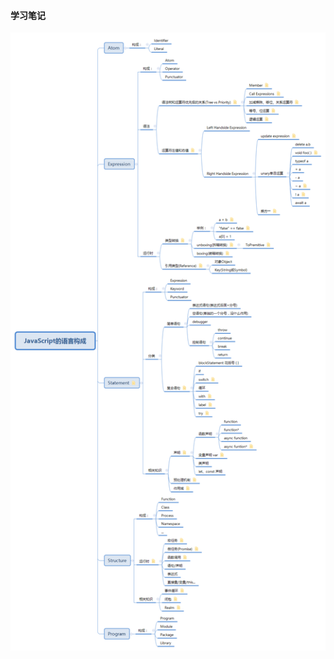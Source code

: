 #### 学习笔记  
![学习笔记](https://github.com/TAOTAORAN/Frontend-04-Template/blob/master/Week_05/%E5%AD%A6%E4%B9%A0%E7%AC%94%E8%AE%B0/JavaScript%E7%9A%84%E8%AF%AD%E8%A8%80%E6%9E%84%E6%88%90.png)